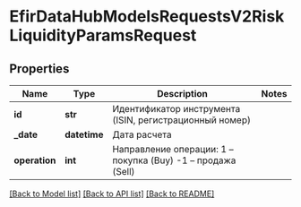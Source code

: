 # EfirDataHubModelsRequestsV2RiskLiquidityParamsRequest

## Properties
Name | Type | Description | Notes
------------ | ------------- | ------------- | -------------
**id** | **str** | Идентификатор инструмента (ISIN, регистрационный номер) | 
**_date** | **datetime** | Дата расчета | 
**operation** | **int** | Направление операции:  1 – покупка (Buy)  -1 – продажа (Sell) | 

[[Back to Model list]](../README.md#documentation-for-models) [[Back to API list]](../README.md#documentation-for-api-endpoints) [[Back to README]](../README.md)

